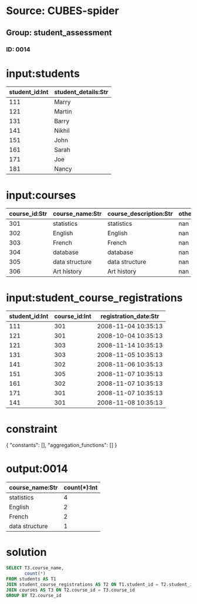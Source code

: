# Source: CUBES-spider
## Group: student_assessment
### ID: 0014

# input:students

| student_id:Int | student_details:Str |
|---|---|
| 111 | Marry |
| 121 | Martin |
| 131 | Barry |
| 141 | Nikhil |
| 151 | John |
| 161 | Sarah |
| 171 | Joe |
| 181 | Nancy |

# input:courses

| course_id:Str | course_name:Str | course_description:Str | other_details:Str |
|---|---|---|---|
| 301 | statistics | statistics | nan |
| 302 | English | English | nan |
| 303 | French | French | nan |
| 304 | database | database | nan |
| 305 | data structure | data structure | nan |
| 306 | Art history | Art history | nan |

# input:student_course_registrations

| student_id:Int | course_id:Int | registration_date:Str |
|---|---|---|
| 111 | 301 | 2008-11-04 10:35:13 |
| 121 | 301 | 2008-10-04 10:35:13 |
| 121 | 303 | 2008-11-14 10:35:13 |
| 131 | 303 | 2008-11-05 10:35:13 |
| 141 | 302 | 2008-11-06 10:35:13 |
| 151 | 305 | 2008-11-07 10:35:13 |
| 161 | 302 | 2008-11-07 10:35:13 |
| 171 | 301 | 2008-11-07 10:35:13 |
| 141 | 301 | 2008-11-08 10:35:13 |

# constraint

{
  "constants": [],
  "aggregation_functions": []
}

# output:0014

| course_name:Str | count(*):Int |
|---|---|
| statistics | 4 |
| English | 2 |
| French | 2 |
| data structure | 1 |

# solution

```sql
SELECT T3.course_name,
       count(*)
FROM students AS T1
JOIN student_course_registrations AS T2 ON T1.student_id = T2.student_id
JOIN courses AS T3 ON T2.course_id = T3.course_id
GROUP BY T2.course_id
```
